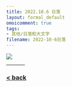 ```yaml
---
title: 2022.10.6 日落
layout: formal_default
omoicomment: true
tags:
- 其他/日落和大文字
filename: 2022-10-6日落
---
```


<img src="https://drive.google.com/thumbnail?id=1FXu_GFRnbFwhNa_Gdhpu8-ABKUgX7gxi&sz=w800" />
<hr style="width:50px;text-align:left;margin-left:0">
  
### [< back](https://wzetto.github.io/wz369.github.io/omoi_main/omoi.html)

<script>
  window.onload = function(){
    let txt = document.getElementById("side_text");
    txt.innerHTML = "大文字山";
  }
</script>
  
